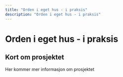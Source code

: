 ```yaml
---
title: "Orden i eget hus - i praksis"
description: "Orden i eget hus - i praksis"
---
```


# Orden i eget hus - i praksis

## Kort om prosjektet
Her kommer mer informasjon om prosjektet
